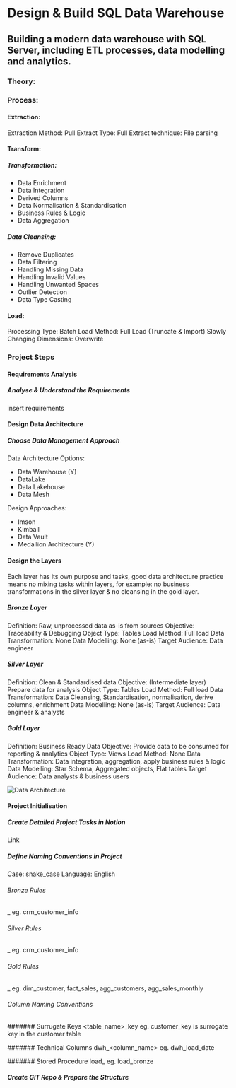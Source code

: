 # Design & Build SQL Data Warehouse
Building a modern data warehouse with SQL Server, including ETL processes, data modelling and analytics.
---
### Theory:

### Process:
#### Extraction:
Extraction Method: Pull
Extract Type: Full
Extract technique: File parsing

#### Transform:
##### Transformation:
- Data Enrichment
- Data Integration
- Derived Columns
- Data Normalisation & Standardisation
- Business Rules & Logic
- Data Aggregation

##### Data Cleansing:
- Remove Duplicates
- Data Filtering
- Handling Missing Data
- Handling Invalid Values
- Handling Unwanted Spaces
- Outlier Detection
- Data Type Casting

#### Load:
Processing Type: Batch
Load Method: Full Load (Truncate & Import)
Slowly Changing Dimensions: Overwrite

### Project Steps
#### Requirements Analysis
##### Analyse & Understand the Requirements
insert requirements

#### Design Data Architecture
##### Choose Data Management Approach
Data Architecture Options:
- Data Warehouse (Y)
- DataLake
- Data Lakehouse
- Data Mesh

Design Approaches:
- Imson
- Kimball
- Data Vault
- Medallion Architecture (Y)

#### Design the Layers
Each layer has its own purpose and tasks, good data architecture practice means no mixing tasks within layers, for example: no business transformations in the silver layer & no cleansing in the gold layer.

##### Bronze Layer
Definition: Raw, unprocessed data as-is from sources
Objective: Traceability & Debugging
Object Type: Tables
Load Method: Full load
Data Transformation: None
Data Modelling: None (as-is)
Target Audience: Data engineer

##### Silver Layer
Definition: Clean & Standardised data
Objective: (Intermediate layer) Prepare data for analysis
Object Type: Tables
Load Method: Full load
Data Transformation: Data Cleansing, Standardisation, normalisation, derive columns, enrichment
Data Modelling: None (as-is)
Target Audience: Data engineer & analysts

##### Gold Layer
Definition: Business Ready Data
Objective: Provide data to be consumed for reporting & analytics
Object Type: Views
Load Method: None
Data Transformation: Data integration, aggregation, apply business rules & logic
Data Modelling: Star Schema, Aggregated objects, Flat tables
Target Audience: Data analysts & business users

![Data Architecture](https://github.com/user-attachments/assets/d47a6bc4-740b-4e61-aa79-cdc9a36ebea1)

#### Project Initialisation
##### Create Detailed Project Tasks in Notion
Link

##### Define Naming Conventions in Project
Case: snake_case
Language: English

###### Bronze Rules
<sourcesystem>_<entity> eg. crm_customer_info

###### Silver Rules
<sourcesystem>_<entity> eg. crm_customer_info

###### Gold Rules
<category>_<entity> eg. dim_customer, fact_sales, agg_customers, agg_sales_monthly

###### Column Naming Conventions
####### Surrugate Keys
<table_name>_key eg. customer_key is surrogate key in the customer table

####### Technical Columns
dwh_<column_name> eg. dwh_load_date

####### Stored Procedure
load_<layer> eg. load_bronze

##### Create GIT Repo & Prepare the Structure
